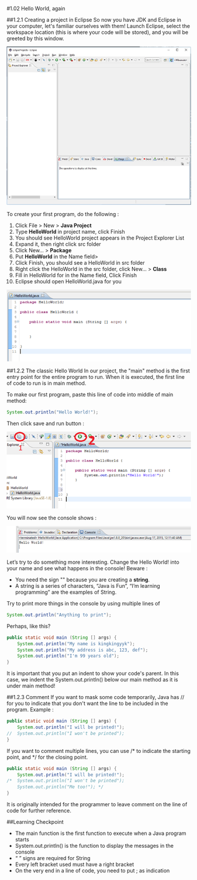 ﻿#1.02 Hello World, again

##1.2.1 Creating a project in Eclipse
So now you have JDK and Eclipse in your computer, let's familiar ourselves with them! Launch Eclipse, select the workspace location (this is where your code will be stored), and you will be greeted by this window.

![](resources/1.2.1.jpg)

To create your first program, do the following :

1. Click File > New > **Java Project**
2. Type **HelloWorld** in project name, click Finish
3. You should see HelloWorld project appears in the Project Explorer List
4. Expand it, then right click src folder
5. Click New... > **Package**
6. Put **HelloWorld** in the Name field>
7. Click Finish, you should see a HelloWorld in src folder
8. Right click the HelloWorld in the src folder, click New... > **Class**
9. Fill in HelloWorld for in the Name field, Click Finish
10. Eclipse should open HelloWorld.java for you

![](resources/1.2.2.png)

##1.2.2 The classic Hello World
In our project, the "main" method is the first entry point for the entire program to run. When it is executed, the first line of code to run is in main method. 

To make our first program, paste this line of code into middle of main method:
```Java
System.out.println("Hello World!");
```

Then click save and run button : 

![](resources/1.2.3.png)

You will now see the console shows :

![](resources/1.2.4.png)

Let’s try to do something more interesting. Change the Hello World! into your name and see what happens in the console! Beware :

* You need the sign "" because you are creating a **string**.
* A string is a series of characters, “Java is Fun”, “I’m learning programming” are the examples of String.


Try to print more things in the console by using multiple lines of
```Java
System.out.println("Anything to print");
```
Perhaps, like this?
```Java
public static void main (String [] args) {
	System.out.println("My name is kingkingyyk");
	System.out.println("My address is abc, 123, def");
	System.out.println("I'm 99 years old");
}
```
It is important that you put an indent to show your code's parent. In this case, we indent the System.out.println() below our main method as it is under main method!


##1.2.3 Comment
If you want to mask some code temporarily, Java has // for you to indicate that you don't want the line to be included in the program. Example :
```Java
public static void main (String [] args) {
	System.out.println("I will be printed!");
//	System.out.println("I won't be printed");
}
```

If you want to comment multiple lines, you can use /* to indicate the starting point, and */ for the closing point.
```Java
public static void main (String [] args) {
	System.out.println("I will be printed!");
/*	System.out.println("I won't be printed");
	System.out.println("Me too!"); */
}
```
It is originally intended for the programmer to leave comment on the line of code for further reference.

##Learning Checkpoint
* The main function is the first function to execute when a Java program starts
* System.out.println() is the function to display the messages in the console
* “ ” signs are required for String
* Every left bracket used must have a right bracket
* On the very end in a line of code, you need to put ; as indication